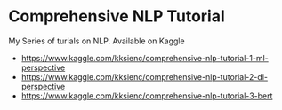 # Comprehensive NLP Tutorial
 
My  Series of turials on NLP.
  Available on Kaggle
- https://www.kaggle.com/kksienc/comprehensive-nlp-tutorial-1-ml-perspective
- https://www.kaggle.com/kksienc/comprehensive-nlp-tutorial-2-dl-perspective
- https://www.kaggle.com/kksienc/comprehensive-nlp-tutorial-3-bert
